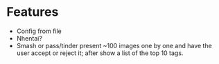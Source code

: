 # Features

- Config from file
- Nhentai?
- Smash or pass/tinder
    present ~100 images one by one and have the user accept or reject it; after show a list of the top 10 tags.
